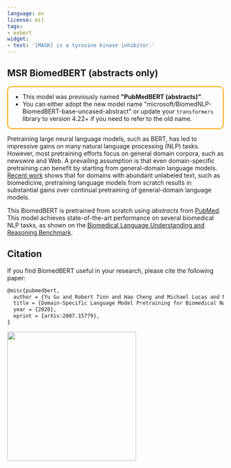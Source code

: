 ```yaml
---
language: en
license: mit
tags:
- exbert
widget:
- text: '[MASK] is a tyrosine kinase inhibitor.'
---
```


## MSR BiomedBERT (abstracts only)

<div style="border: 2px solid orange; border-radius:10px; padding:0px 10px; width: fit-content;">

* This model was previously named **"PubMedBERT (abstracts)"**.
* You can either adopt the new model name "microsoft/BiomedNLP-BiomedBERT-base-uncased-abstract" or update your `transformers` library to version 4.22+ if you need to refer to the old name.

</div>

Pretraining large neural language models, such as BERT, has led to impressive gains on many natural language processing (NLP) tasks. However, most pretraining efforts focus on general domain corpora, such as newswire and Web. A prevailing assumption is that even domain-specific pretraining can benefit by starting from general-domain language models. [Recent work](https://arxiv.org/abs/2007.15779) shows that for domains with abundant unlabeled text, such as biomedicine, pretraining language models from scratch results in substantial gains over continual pretraining of general-domain language models.

This BiomedBERT is pretrained from scratch using _abstracts_ from [PubMed](https://pubmed.ncbi.nlm.nih.gov/). This model achieves state-of-the-art performance on several biomedical NLP tasks, as shown on the [Biomedical Language Understanding and Reasoning Benchmark](https://aka.ms/BLURB).

## Citation

If you find BiomedBERT useful in your research, please cite the following paper:

```latex
@misc{pubmedbert,
  author = {Yu Gu and Robert Tinn and Hao Cheng and Michael Lucas and Naoto Usuyama and Xiaodong Liu and Tristan Naumann and Jianfeng Gao and Hoifung Poon},
  title = {Domain-Specific Language Model Pretraining for Biomedical Natural Language Processing},
  year = {2020},
  eprint = {arXiv:2007.15779},
}
```

<a href="https://huggingface.co/exbert/?model=microsoft/BiomedNLP-PubMedBERT-base-uncased-abstract&modelKind=bidirectional&sentence=Gefitinib%20is%20an%20EGFR%20tyrosine%20kinase%20inhibitor,%20which%20is%20often%20used%20for%20breast%20cancer%20and%20NSCLC%20treatment.&layer=10&heads=..0,1,2,3,4,5,6,7,8,9,10,11&threshold=0.7&tokenInd=17&tokenSide=right&maskInds=..&hideClsSep=true">
	<img width="300px" src="https://cdn-media.huggingface.co/exbert/button.png">
</a>
